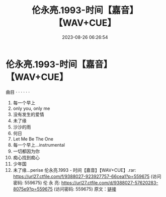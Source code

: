 ﻿---
title: 伦永亮.1993-时间【嘉音】【WAV+CUE】
date: 2023-08-26 06:26:54
categories: WAV车载音乐、镜像
tags: 华语中文
---
# 伦永亮.1993-时间【嘉音】【WAV+CUE】

曲目
· · · · · ·
1. 每一个早上
2. only you, only me
3. 没有发生的爱情
4. 未了缘
5. 沙沙的雨
6. 何日
7. Let Me Be The One
8. 每一个早上…instrumental
9. 一切都因为你
10. 痴心找到痴心
11. 少年国
12. 未了缘…perise
伦永亮.1993 - 时间【嘉音】【WAV+CUE】.rar: https://url27.ctfile.com/f/9388027-923927757-66cea1?p=559675
(访问密码: 559675)
伦 永 亮: https://url27.ctfile.com/d/9388027-57620283-8075e9?p=559675
(访问密码: 559675)
原文：[链接](https://blog.sina.com.cn/s/blog_1647c7e760103138s.html)